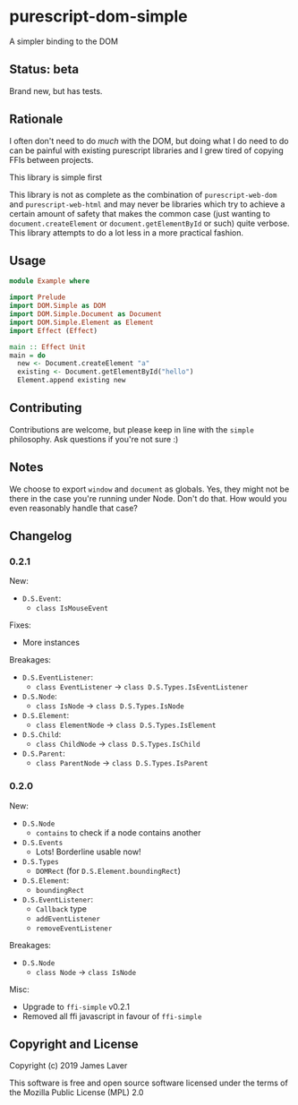 # purescript-dom-simple

A simpler binding to the DOM

## Status: beta

Brand new, but has tests.

## Rationale

I often don't need to do *much* with the DOM, but doing what I do need
to do can be painful with existing purescript libraries and I grew
tired of copying FFIs between projects.

This library is simple first 

This library is not as complete as the combination of
`purescript-web-dom` and `purescript-web-html` and may never be
libraries which try to achieve a certain amount of safety that makes
the common case (just wanting to `document.createElement` or
`document.getElementById` or such) quite verbose. This library
attempts to do a lot less in a more practical fashion.

## Usage

```purescript
module Example where

import Prelude
import DOM.Simple as DOM
import DOM.Simple.Document as Document
import DOM.Simple.Element as Element
import Effect (Effect)

main :: Effect Unit
main = do
  new <- Document.createElement "a"
  existing <- Document.getElementById("hello")
  Element.append existing new
```

## Contributing

Contributions are welcome, but please keep in line with the `simple`
philosophy. Ask questions if you're not sure :)

## Notes

We choose to export `window` and `document` as globals. Yes, they
might not be there in the case you're running under Node. Don't do
that. How would you even reasonably handle that case?

## Changelog

### 0.2.1

New:

* `D.S.Event`:
  * `class IsMouseEvent`

Fixes:

* More instances


Breakages:

* `D.S.EventListener`:
  * `class EventListener` -> `class D.S.Types.IsEventListener`
* `D.S.Node`:
  * `class IsNode` -> `class D.S.Types.IsNode`
* `D.S.Element`:
  * `class ElementNode` -> `class D.S.Types.IsElement`
* `D.S.Child`:
  * `class ChildNode` -> `class D.S.Types.IsChild`
* `D.S.Parent`:
  * `class ParentNode` -> `class D.S.Types.IsParent`

### 0.2.0

New:

* `D.S.Node`
  * `contains` to check if a node contains another
* `D.S.Events`
  * Lots! Borderline usable now!
* `D.S.Types`
  * `DOMRect` (for `D.S.Element.boundingRect`)
* `D.S.Element`:
  * `boundingRect`
* `D.S.EventListener`:
  * `Callback` type
  * `addEventListener`
  * `removeEventListener`

Breakages:

* `D.S.Node`
  * `class Node` -> `class IsNode`

Misc:

* Upgrade to `ffi-simple` v0.2.1
* Removed all ffi javascript in favour of `ffi-simple`

## Copyright and License

Copyright (c) 2019 James Laver

This software is free and open source software licensed under the
terms of the Mozilla Public License (MPL) 2.0

